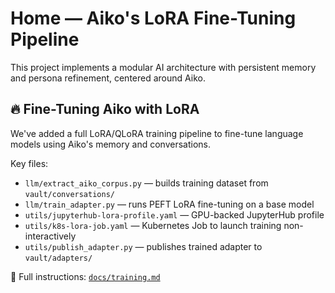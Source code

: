 # Home — Aiko's LoRA Fine-Tuning Pipeline

This project implements a modular AI architecture with persistent memory and persona refinement, centered around Aiko.

## 🔥 Fine-Tuning Aiko with LoRA

We've added a full LoRA/QLoRA training pipeline to fine-tune language models using Aiko's memory and conversations.

Key files:

- `llm/extract_aiko_corpus.py` — builds training dataset from `vault/conversations/`
- `llm/train_adapter.py` — runs PEFT LoRA fine-tuning on a base model
- `utils/jupyterhub-lora-profile.yaml` — GPU-backed JupyterHub profile
- `utils/k8s-lora-job.yaml` — Kubernetes Job to launch training non-interactively
- `utils/publish_adapter.py` — publishes trained adapter to `vault/adapters/`

📖 Full instructions: [`docs/training.md`](docs/training.md)